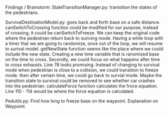 Findings / Brainstorm:
StateTransitionManager.py: tranisition the states of the pedestrians.

SurvivalDestinationModel.py: goes back and forth base on a safe distance. 
	canSwitchToCrossing function could be modified for our purpose, instead of crossing, it could be canSwitchToFreeze. We can keep the original code where the pedestrian return back to suriving mode. Having a while loop with a timer that we are going to randomize, once out of the loop, we will resume to surival model. 
	getNewState function seems like the place where we could include the new state. Creating a new time variable that is ranomized base on the time to cross. Secondly, we could focus on what happens after time to cross exhausts.
		Line 78 looks promising. Instead of changing to survival mode when pedestrian is close to a collision, we could transition to freeze mode. then after certain time, we could go back to survial mode. Maybe the transition state to survival could be removed to see whether car crashes into the pedestrian.
	calculateForce function calculates the froce equation. Line 110 - 114 would be where the force equation is calculated.
 
Pedutils.py:
	Find how long to freeze base on the waypoint. Explanation on Waypoint.
